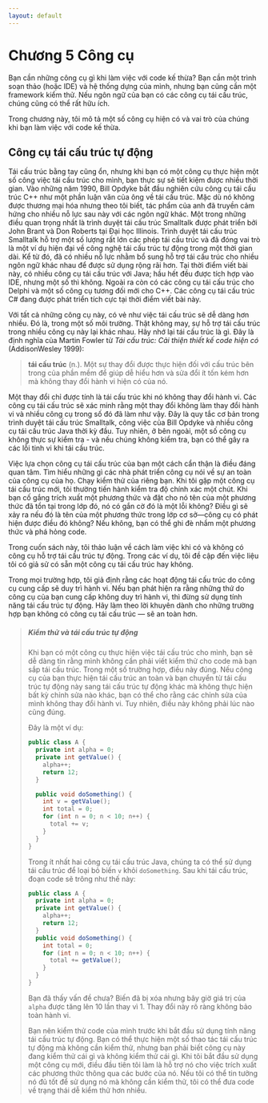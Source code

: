 ```yaml
---
layout: default
---
```


# Chương 5 Công cụ

Bạn cần những công cụ gì khi làm việc với code kế thừa? Bạn cần một trình soạn thảo (hoặc IDE) và hệ thống dựng của mình, nhưng bạn cũng cần một framework kiểm thử. Nếu ngôn ngữ của bạn có các công cụ tái cấu trúc, chúng cũng có thể rất hữu ích.

Trong chương này, tôi mô tả một số công cụ hiện có và vai trò của chúng khi bạn làm việc với code kế thừa.

## Công cụ tái cấu trúc tự động

Tái cấu trúc bằng tay cũng ổn, nhưng khi bạn có một công cụ thực hiện một số công việc tái cấu trúc cho mình, bạn thực sự sẽ tiết kiệm được nhiều thời gian. Vào những năm 1990, Bill Opdyke bắt đầu nghiên cứu công cụ tái cấu trúc C++ như một phần luận văn của ông về tái cấu trúc. Mặc dù nó không được thương mại hóa nhưng theo tôi biết, tác phẩm của anh đã truyền cảm hứng cho nhiều nỗ lực sau này với các ngôn ngữ khác. Một trong những điều quan trọng nhất là trình duyệt tái cấu trúc Smalltalk được phát triển bởi John Brant và Don Roberts tại Đại học Illinois. Trình duyệt tái cấu trúc Smalltalk hỗ trợ một số lượng rất lớn các phép tái cấu trúc và đã đóng vai trò là một ví dụ hiện đại về công nghệ tái cấu trúc tự động trong một thời gian dài. Kể từ đó, đã có nhiều nỗ lực nhằm bổ sung hỗ trợ tái cấu trúc cho nhiều ngôn ngữ khác nhau để được sử dụng rộng rãi hơn. Tại thời điểm viết bài này, có nhiều công cụ tái cấu trúc với Java; hầu hết đều được tích hợp vào IDE, nhưng một số thì không. Ngoài ra còn có các công cụ tái cấu trúc cho Delphi và một số công cụ tương đối mới cho C++. Các công cụ tái cấu trúc C# đang được phát triển tích cực tại thời điểm viết bài này.

Với tất cả những công cụ này, có vẻ như việc tái cấu trúc sẽ dễ dàng hơn nhiều. Đó là, trong một số môi trường. Thật không may, sự hỗ trợ tái cấu trúc trong nhiều công cụ này lại khác nhau. Hãy nhớ lại tái cấu trúc là gì. Đây là định nghĩa của Martin Fowler từ _Tái cấu trúc: Cải thiện thiết kế code hiện có_ (AddisonWesley 1999):

> **tái cấu trúc** (n.). Một sự thay đổi được thực hiện đối với cấu trúc bên trong của phần mềm để giúp dễ hiểu hơn và sửa đổi ít tốn kém hơn mà không thay đổi hành vi hiện có của nó.

Một thay đổi chỉ được tính là tái cấu trúc khi nó không thay đổi hành vi. Các công cụ tái cấu trúc sẽ xác minh rằng một thay đổi không làm thay đổi hành vi và nhiều công cụ trong số đó đã làm như vậy. Đây là quy tắc cơ bản trong trình duyệt tái cấu trúc Smalltalk, công việc của Bill Opdyke và nhiều công cụ tái cấu trúc Java thời kỳ đầu. Tuy nhiên, ở bên ngoài, một số công cụ không thực sự kiểm tra - và nếu chúng không kiểm tra, bạn có thể gây ra các lỗi tinh vi khi tái cấu trúc.

Việc lựa chọn công cụ tái cấu trúc của bạn một cách cẩn thận là điều đáng quan tâm. Tìm hiểu những gì các nhà phát triển công cụ nói về sự an toàn của công cụ của họ. Chạy kiểm thử của riêng bạn. Khi tôi gặp một công cụ tái cấu trúc mới, tôi thường tiến hành kiểm tra độ chính xác một chút. Khi bạn cố gắng trích xuất một phương thức và đặt cho nó tên của một phương thức đã tồn tại trong lớp đó, nó có gắn cờ đó là một lỗi không? Điều gì sẽ xảy ra nếu đó là tên của một phương thức trong lớp cơ sở—công cụ có phát hiện được điều đó không? Nếu không, bạn có thể ghi đè nhầm một phương thức và phá hỏng code.

Trong cuốn sách này, tôi thảo luận về cách làm việc khi có và không có công cụ hỗ trợ tái cấu trúc tự động. Trong các ví dụ, tôi đề cập đến việc liệu tôi có giả sử có sẵn một công cụ tái cấu trúc hay không.

Trong mọi trường hợp, tôi giả định rằng các hoạt động tái cấu trúc do công cụ cung cấp sẽ duy trì hành vi. Nếu bạn phát hiện ra rằng những thứ do công cụ của bạn cung cấp không duy trì hành vi, thì đừng sử dụng tính năng tái cấu trúc tự động. Hãy làm theo lời khuyên dành cho những trường hợp bạn không có công cụ tái cấu trúc — sẽ an toàn hơn.

>
> ##### Kiểm thử và tái cấu trúc tự động
>
> Khi bạn có một công cụ thực hiện việc tái cấu trúc cho mình, bạn sẽ dễ dàng tin rằng mình không cần phải viết kiểm thử cho code mà bạn sắp tái cấu trúc. Trong một số trường hợp, điều này đúng. Nếu công cụ của bạn thực hiện tái cấu trúc an toàn và bạn chuyển từ tái cấu trúc tự động này sang tái cấu trúc tự động khác mà không thực hiện bất kỳ chỉnh sửa nào khác, bạn có thể cho rằng các chỉnh sửa của mình không thay đổi hành vi. Tuy nhiên, điều này không phải lúc nào cũng đúng.
>
> Đây là một ví dụ:
>
> ```java
> public class A {
>   private int alpha = 0;
>   private int getValue() {
>     alpha++;
>     return 12;
>   }
>
>   public void doSomething() {
>     int v = getValue();
>     int total = 0;
>     for (int n = 0; n < 10; n++) {
>       total += v;
>     }
>   }
> }
> ```
>
> Trong ít nhất hai công cụ tái cấu trúc Java, chúng ta có thể sử dụng tái cấu trúc để loại bỏ biến `v` khỏi `doSomething`. Sau khi tái cấu trúc, đoạn code sẽ trông như thế này:
>
> ```java
> public class A {
>   private int alpha = 0;
>   private int getValue() {
>     alpha++;
>     return 12;
>   }
>   public void doSomething() {
>     int total = 0;
>     for (int n = 0; n < 10; n++) {
>       total += getValue();
>     }
>   }
> }
> ```
>
> Bạn đã thấy vấn đề chưa? Biến đã bị xóa nhưng bây giờ giá trị của `alpha` được tăng lên 10 lần thay vì 1. Thay đổi này rõ ràng không bảo toàn hành vi.
>
> Bạn nên kiểm thử code của mình trước khi bắt đầu sử dụng tính năng tái cấu trúc tự động. Bạn có thể thực hiện một số thao tác tái cấu trúc tự động mà không cần kiểm thử, nhưng bạn phải biết công cụ này đang kiểm thử cái gì và không kiểm thử cái gì. Khi tôi bắt đầu sử dụng một công cụ mới, điều đầu tiên tôi làm là hỗ trợ nó cho việc trích xuất các phương thức thông qua các bước của nó. Nếu tôi có thể tin tưởng nó đủ tốt để sử dụng nó mà không cần kiểm thử, tôi có thể đưa code về trạng thái dễ kiểm thử hơn nhiều.
